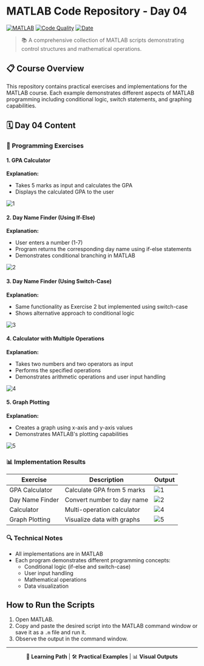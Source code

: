 # MATLAB Code Repository - Day 04

[![MATLAB](https://img.shields.io/badge/MATLAB-Script-blue?style=for-the-badge&logo=mathworks&logoColor=white)](https://www.mathworks.com/products/matlab.html)
[![Code Quality](https://img.shields.io/badge/Code%20Quality-A-brightgreen?style=for-the-badge)]() 
[![Date](https://img.shields.io/badge/Date-04.21.2024-orange?style=for-the-badge)]()

> 📚 A comprehensive collection of MATLAB scripts demonstrating control structures and mathematical operations.

## 📋 Course Overview

This repository contains practical exercises and implementations for the MATLAB course. Each example demonstrates different aspects of MATLAB programming including conditional logic, switch statements, and graphing capabilities.

## 🗓️ Day 04 Content

### 🎯 Programming Exercises

#### 1. GPA Calculator

**Explanation:**
- Takes 5 marks as input and calculates the GPA
- Displays the calculated GPA to the user

![1](https://github.com/user-attachments/assets/af9fc6d6-7406-4d19-b1e0-dddc52192b75)

#### 2. Day Name Finder (Using If-Else)

**Explanation:**
- User enters a number (1-7)
- Program returns the corresponding day name using if-else statements
- Demonstrates conditional branching in MATLAB

![2](https://github.com/user-attachments/assets/14ca0e5d-1188-4c13-bda0-82e45cff5bd1)

#### 3. Day Name Finder (Using Switch-Case)

**Explanation:**
- Same functionality as Exercise 2 but implemented using switch-case
- Shows alternative approach to conditional logic

![3](https://github.com/user-attachments/assets/ddfdb0bd-2120-4d73-8a7e-f473520d9fcc)

#### 4. Calculator with Multiple Operations

**Explanation:**
- Takes two numbers and two operators as input
- Performs the specified operations
- Demonstrates arithmetic operations and user input handling

![4](https://github.com/user-attachments/assets/f2733697-a26f-4b20-bd50-33ca4fd261a9)

#### 5. Graph Plotting

**Explanation:**
- Creates a graph using x-axis and y-axis values
- Demonstrates MATLAB's plotting capabilities

![5](https://github.com/user-attachments/assets/c9ec64b4-26a3-435f-a30b-5a2ed12c06dd)

### 📊 Implementation Results

| Exercise | Description | Output |
|---------|-------------|--------|
| GPA Calculator | Calculate GPA from 5 marks | ![1](https://github.com/user-attachments/assets/af9fc6d6-7406-4d19-b1e0-dddc52192b75) |
| Day Name Finder | Convert number to day name | ![2](https://github.com/user-attachments/assets/14ca0e5d-1188-4c13-bda0-82e45cff5bd1) |
| Calculator | Multi-operation calculator | ![4](https://github.com/user-attachments/assets/f2733697-a26f-4b20-bd50-33ca4fd261a9) |
| Graph Plotting | Visualize data with graphs | ![5](https://github.com/user-attachments/assets/c9ec64b4-26a3-435f-a30b-5a2ed12c06dd) |

### 🔍 Technical Notes

- All implementations are in MATLAB
- Each program demonstrates different programming concepts:
  - Conditional logic (if-else and switch-case)
  - User input handling
  - Mathematical operations
  - Data visualization

## How to Run the Scripts
1. Open MATLAB.
2. Copy and paste the desired script into the MATLAB command window or save it as a `.m` file and run it.
3. Observe the output in the command window.

---

<div align="center">

📖 **Learning Path** | 🛠️ **Practical Examples** | 📊 **Visual Outputs**

</div>
